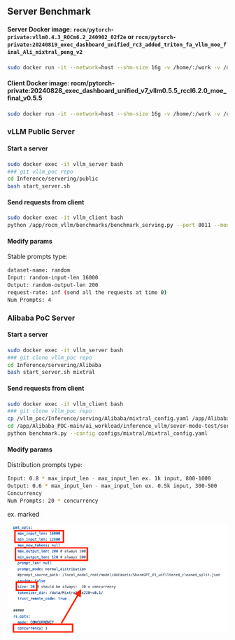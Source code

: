 ## Server Benchmark

#### Server Docker image: ```rocm/pytorch-private:vllm0.4.3_ROCm6.2_240902_02f2e``` or ```rocm/pytorch-private:20240819_exec_dashboard_unified_rc3_added_triton_fa_vllm_moe_final_Ali_mixtral_peng_v2```

```bash
sudo docker run -it --network=host --shm-size 16g -v /home/:/work -v /data/models:/data --env HF_HOME=/data --env TOKENIZERS_PARALLELISM=false --device=/dev/kfd --device=/dev/dri --group-add video --cap-add=SYS_PTRACE --security-opt seccomp=unconfined --ipc=host -d --name vllm_server rocm/pytorch-private:20240819_exec_dashboard_unified_rc3_added_triton_fa_vllm_moe_final_Ali_mixtral_peng_v2
```

#### Client Docker image: rocm/pytorch-private:20240828_exec_dashboard_unified_v7_vllm0.5.5_rccl6.2.0_moe_final_v0.5.5

```bash
sudo docker run -it --network=host --shm-size 16g -v /home/:/work -v /data/models:/data --env HF_HOME=/data --env TOKENIZERS_PARALLELISM=false --device=/dev/kfd --device=/dev/dri --group-add video --cap-add=SYS_PTRACE --security-opt seccomp=unconfined --ipc=host -d --name vllm_client rocm/pytorch-private:20240828_exec_dashboard_unified_v7_vllm0.5.5_rccl6.2.0_moe_final_v0.5.5
```


### vLLM Public Server

#### Start a server

```bash
sudo docker exec -it vllm_server bash
### git vllm_poc repo
cd Inference/servering/public
bash start_server.sh
```

#### Send requests from client

```bash
sudo docker exec -it vllm_client bash
python /app/rocm_vllm/benchmarks/benchmark_serving.py --port 8011 --model /data/Mixtral-8x22B-v0.1/ --tokenizer /data/Mixtral-8x22B-v0.1/ --dataset-name random --random-input-len 16000 --random-output-len 200 --trust-remote-code --request-rate inf --num-prompts 4
```

#### Modify params

Stable prompts type:

```bash
dataset-name: random
Input: random-input-len 16000
Output: random-output-len 200
request-rate: inf (send all the requests at time 0)
Num Prompts: 4
```


### Alibaba PoC Server

#### Start a server

```bash
sudo docker exec -it vllm_server bash
### git clone vllm_poc repo
cd Inference/servering/Alibaba
bash start_server.sh mixtral
```

#### Send requests from client

```bash
sudo docker exec -it vllm_client bash
### git clone vllm_poc repo
cp /vllm_poc/Inference/serving/Alibaba/mixtral_config.yaml /app/Alibaba_POC-main/ai_workload/inference_vllm/sever-mode-test/serving_benchmarks/configs/
cd /app/Alibaba_POC-main/ai_workload/inference_vllm/sever-mode-test/serving_benchmarks/
python benchmark.py --config configs/mixtral/mixtral_config.yaml
```

#### Modify params

Distribution prompts type:

```bash
Input: 0.8 * max_input_len - max_input_len ex. 1k input, 800-1000
Output: 0.6 * max_input_len - max_input_len ex. 0.5k input, 300-500
Concurrency
Num Prompts: 20 * concurrency
```

ex. marked

![serverparams diagram](../../images/serverparams.png) 









